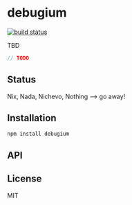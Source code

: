 # debugium
[![build status](https://secure.travis-ci.org/thlorenz/debugium.png)](http://travis-ci.org/thlorenz/debugium)

TBD

```js
// TODO
```

## Status

Nix, Nada, Nichevo, Nothing --> go away!
## Installation

    npm install debugium

## API


## License

MIT
